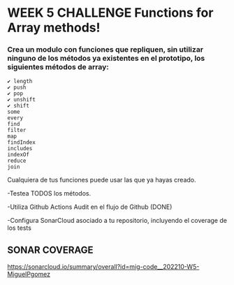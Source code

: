 # WEEK 5 CHALLENGE Functions for Array methods!

### Crea un modulo con funciones que repliquen, sin utilizar ninguno de los métodos ya existentes en el prototipo, los siguientes métodos de array:

    ✔️ length
    ✔️ push
    ✔️ pop
    ✔️ unshift
    ✔️ shift
    some
    every
    find
    filter
    map
    findIndex
    includes
    indexOf
    reduce
    join

Cualquiera de tus funciones puede usar las que ya hayas creado.

-Testea TODOS los métodos.

-Utiliza Github Actions Audit en el flujo de Github (DONE)

-Configura SonarCloud asociado a tu repositorio, incluyendo el coverage de los tests

## SONAR COVERAGE
https://sonarcloud.io/summary/overall?id=mig-code__202210-W5-MiguelPgomez
